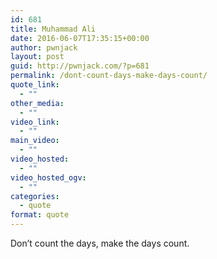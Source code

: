 ```yaml
---
id: 681
title: Muhammad Ali
date: 2016-06-07T17:35:15+00:00
author: pwnjack
layout: post
guid: http://pwnjack.com/?p=681
permalink: /dont-count-days-make-days-count/
quote_link:
  - ""
other_media:
  - ""
video_link:
  - ""
main_video:
  - ""
video_hosted:
  - ""
video_hosted_ogv:
  - ""
categories:
  - quote
format: quote
---
```

Don’t count the days, make the days count.